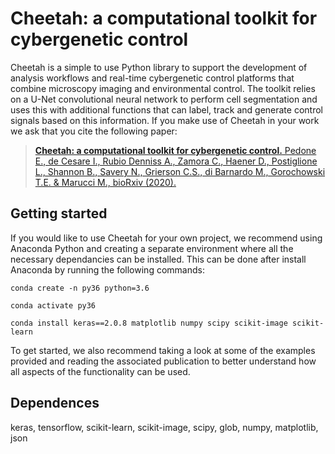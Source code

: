 # Cheetah: a computational toolkit for cybergenetic control

Cheetah is a simple to use Python library to support the development of analysis workflows and real-time cybergenetic control platforms that combine microscopy imaging and environmental control. The toolkit relies on a U-Net convolutional neural network to perform cell segmentation and uses this with additional functions that can label, track and generate control signals based on this information. If you make use of Cheetah in your work we ask that you cite the following paper:

> [**Cheetah: a computational toolkit for cybergenetic control.** Pedone E., de Cesare I., Rubio Denniss A., Zamora C., Haener D., Postiglione L., Shannon B., Savery N., Grierson C.S., di Barnardo M., Gorochowski T.E. & Marucci M., bioRxiv (2020).](https://www.biorxiv.org/content/10.1101/2020.06.25.171751v2)

## Getting started

If you would like to use Cheetah for your own project, we recommend using Anaconda Python and creating a separate environment where all the necessary dependancies can be installed. This can be done after install Anaconda by running the following commands:

`conda create -n py36 python=3.6`

`conda activate py36`

`conda install keras==2.0.8 matplotlib numpy scipy scikit-image scikit-learn`

To get started, we also recommend taking a look at some of the examples provided and reading the associated publication to better understand how all aspects of the functionality can be used.

## Dependences

keras, tensorflow, scikit-learn, scikit-image, scipy, glob, numpy, matplotlib, json
